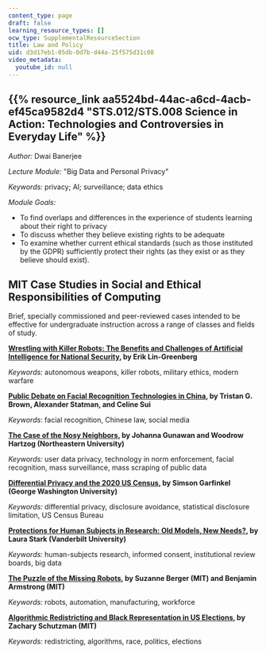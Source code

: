 ```yaml
---
content_type: page
draft: false
learning_resource_types: []
ocw_type: SupplementalResourceSection
title: Law and Policy
uid: d3d17eb1-05db-0d7b-d44a-25f575d31c08
video_metadata:
  youtube_id: null
---
```

## {{% resource_link aa5524bd-44ac-a6cd-4acb-ef45ca9582d4 "STS.012/STS.008 Science in Action: Technologies and Controversies in Everyday Life" %}}

*Author:* Dwai Banerjee

*Lecture Module:* "Big Data and Personal Privacy"

*Keywords:* privacy; AI; surveillance; data ethics

*Module Goals:*

- To find overlaps and differences in the experience of students learning about their right to privacy
- To discuss whether they believe existing rights to be adequate
- To examine whether current ethical standards (such as those instituted by the GDPR) sufficiently protect their rights (as they exist or as they believe should exist).

## MIT Case Studies in Social and Ethical Responsibilities of Computing

Brief, specially commissioned and peer-reviewed cases intended to be effective for undergraduate instruction across a range of classes and fields of study.

[**Wrestling with Killer Robots: The Benefits and Challenges of Artificial Intelligence for National Security**](https://mit-serc.pubpub.org/pub/wrestling-with-killer-robots/release/2)**, by Erik Lin-Greenberg**

*Keywords:* autonomous weapons, killer robots, military ethics, modern warfare

[**Public Debate on Facial Recognition Technologies in China**](https://mit-serc.pubpub.org/pub/public-debate-on-facial-recognition-technologies-in-china/release/1)**, by Tristan G. Brown, Alexander Statman, and Celine Sui**

*Keywords*: facial recognition, Chinese law, social media

[**The Case of the Nosy Neighbors**](https://mit-serc.pubpub.org/pub/nosy-neighbors/release/2?readingCollection=40dca7f1)**, by Johanna Gunawan and Woodrow Hartzog (Northeastern University)**

*Keywords:* user data privacy, technology in norm enforcement, facial recognition, mass surveillance, mass scraping of public data

[**Differential Privacy and the 2020 US Census**](https://mit-serc.pubpub.org/pub/differential-privacy-2020-us-census/release/1)**, by Simson Garfinkel (George Washington University)**

*Keywords:* differential privacy, disclosure avoidance, statistical disclosure limitation, US Census Bureau

[**Protections for Human Subjects in Research: Old Models, New Needs?**](https://mit-serc.pubpub.org/pub/protections-for-human-subjects/release/1)**, by Laura Stark (Vanderbilt University)**

*Keywords:* human-subjects research, informed consent, institutional review boards, big data

[**The Puzzle of the Missing Robots**](https://mit-serc.pubpub.org/pub/puzzle-of-missing-robots/release/1)**, by Suzanne Berger (MIT) and Benjamin Armstrong (MIT)**

*Keywords:* robots, automation, manufacturing, workforce

[**Algorithmic Redistricting and Black Representation in US Elections**](https://mit-serc.pubpub.org/pub/algorithmic-redistricting-in-us-elections/release/1)**, by Zachary Schutzman (MIT)**

*Keywords:* redistricting, algorithms, race, politics, elections